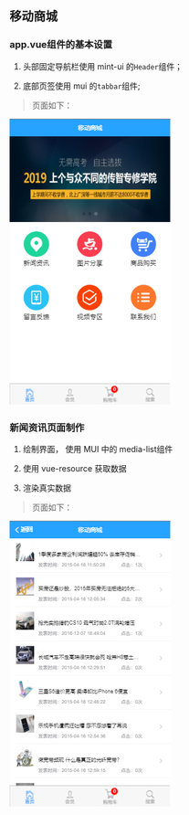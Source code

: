 ## 移动商城

### app.vue组件的基本设置

1. 头部固定导航栏使用 mint-ui 的`Header`组件；

2. 底部页签使用 mui 的`tabbar`组件;

> 页面如下：

![home](./assets/home.png)

### 新闻资讯页面制作

1. 绘制界面， 使用 MUI 中的 media-list组件

2. 使用 vue-resource 获取数据

3. 渲染真实数据

> 页面如下：

![new](./assets/news.png)
